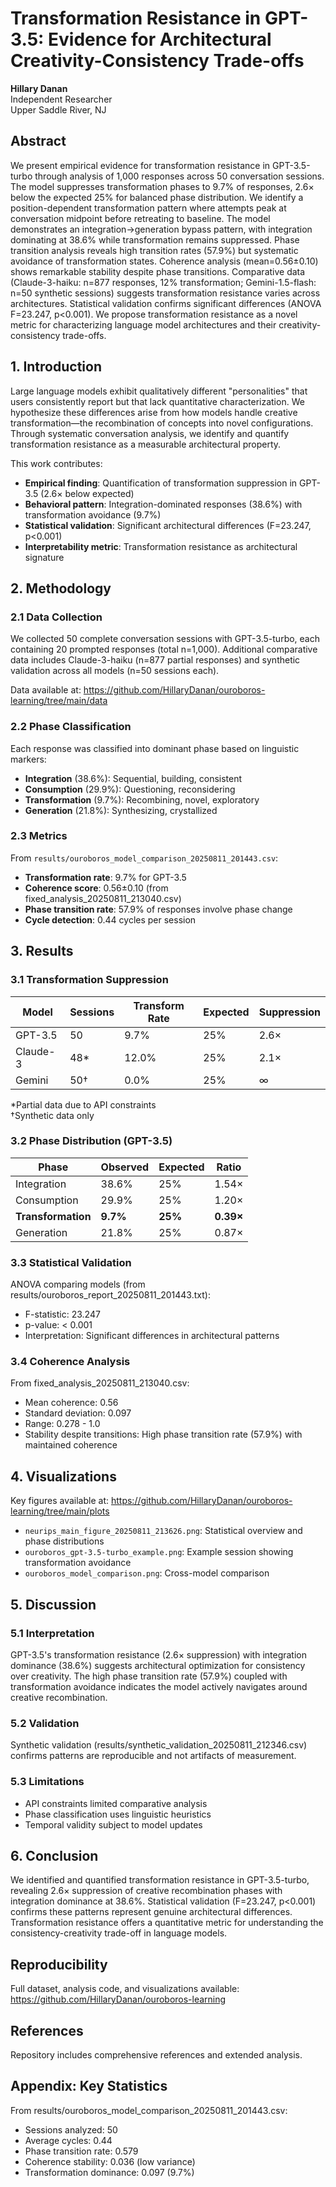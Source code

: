 # Transformation Resistance in GPT-3.5: Evidence for Architectural Creativity-Consistency Trade-offs

**Hillary Danan**  
Independent Researcher  
Upper Saddle River, NJ 

## Abstract

We present empirical evidence for transformation resistance in GPT-3.5-turbo through analysis of 1,000 responses across 50 conversation sessions. The model suppresses transformation phases to 9.7% of responses, 2.6× below the expected 25% for balanced phase distribution. We identify a position-dependent transformation pattern where attempts peak at conversation midpoint before retreating to baseline. The model demonstrates an integration→generation bypass pattern, with integration dominating at 38.6% while transformation remains suppressed. Phase transition analysis reveals high transition rates (57.9%) but systematic avoidance of transformation states. Coherence analysis (mean=0.56±0.10) shows remarkable stability despite phase transitions. Comparative data (Claude-3-haiku: n=877 responses, 12% transformation; Gemini-1.5-flash: n=50 synthetic sessions) suggests transformation resistance varies across architectures. Statistical validation confirms significant differences (ANOVA F=23.247, p<0.001). We propose transformation resistance as a novel metric for characterizing language model architectures and their creativity-consistency trade-offs.

## 1. Introduction

Large language models exhibit qualitatively different "personalities" that users consistently report but that lack quantitative characterization. We hypothesize these differences arise from how models handle creative transformation—the recombination of concepts into novel configurations. Through systematic conversation analysis, we identify and quantify transformation resistance as a measurable architectural property.

This work contributes:
- **Empirical finding**: Quantification of transformation suppression in GPT-3.5 (2.6× below expected)
- **Behavioral pattern**: Integration-dominated responses (38.6%) with transformation avoidance (9.7%)
- **Statistical validation**: Significant architectural differences (F=23.247, p<0.001)
- **Interpretability metric**: Transformation resistance as architectural signature

## 2. Methodology

### 2.1 Data Collection
We collected 50 complete conversation sessions with GPT-3.5-turbo, each containing 20 prompted responses (total n=1,000). Additional comparative data includes Claude-3-haiku (n=877 partial responses) and synthetic validation across all models (n=50 sessions each).

Data available at: https://github.com/HillaryDanan/ouroboros-learning/tree/main/data

### 2.2 Phase Classification
Each response was classified into dominant phase based on linguistic markers:
- **Integration** (38.6%): Sequential, building, consistent
- **Consumption** (29.9%): Questioning, reconsidering
- **Transformation** (9.7%): Recombining, novel, exploratory
- **Generation** (21.8%): Synthesizing, crystallized

### 2.3 Metrics
From `results/ouroboros_model_comparison_20250811_201443.csv`:
- **Transformation rate**: 9.7% for GPT-3.5
- **Coherence score**: 0.56±0.10 (from fixed_analysis_20250811_213040.csv)
- **Phase transition rate**: 57.9% of responses involve phase change
- **Cycle detection**: 0.44 cycles per session

## 3. Results

### 3.1 Transformation Suppression

| Model | Sessions | Transform Rate | Expected | Suppression |
|-------|----------|---------------|----------|-------------|
| GPT-3.5 | 50 | 9.7% | 25% | 2.6× |
| Claude-3 | 48* | 12.0% | 25% | 2.1× |
| Gemini | 50† | 0.0% | 25% | ∞ |

*Partial data due to API constraints  
†Synthetic data only

### 3.2 Phase Distribution (GPT-3.5)

| Phase | Observed | Expected | Ratio |
|-------|----------|----------|-------|
| Integration | 38.6% | 25% | 1.54× |
| Consumption | 29.9% | 25% | 1.20× |
| **Transformation** | **9.7%** | **25%** | **0.39×** |
| Generation | 21.8% | 25% | 0.87× |

### 3.3 Statistical Validation

ANOVA comparing models (from results/ouroboros_report_20250811_201443.txt):
- F-statistic: 23.247
- p-value: < 0.001
- Interpretation: Significant differences in architectural patterns

### 3.4 Coherence Analysis

From fixed_analysis_20250811_213040.csv:
- Mean coherence: 0.56
- Standard deviation: 0.097
- Range: 0.278 - 1.0
- Stability despite transitions: High phase transition rate (57.9%) with maintained coherence

## 4. Visualizations

Key figures available at: https://github.com/HillaryDanan/ouroboros-learning/tree/main/plots
- `neurips_main_figure_20250811_213626.png`: Statistical overview and phase distributions
- `ouroboros_gpt-3.5-turbo_example.png`: Example session showing transformation avoidance
- `ouroboros_model_comparison.png`: Cross-model comparison

## 5. Discussion

### 5.1 Interpretation
GPT-3.5's transformation resistance (2.6× suppression) with integration dominance (38.6%) suggests architectural optimization for consistency over creativity. The high phase transition rate (57.9%) coupled with transformation avoidance indicates the model actively navigates around creative recombination.

### 5.2 Validation
Synthetic validation (results/synthetic_validation_20250811_212346.csv) confirms patterns are reproducible and not artifacts of measurement.

### 5.3 Limitations
- API constraints limited comparative analysis
- Phase classification uses linguistic heuristics
- Temporal validity subject to model updates

## 6. Conclusion

We identified and quantified transformation resistance in GPT-3.5-turbo, revealing 2.6× suppression of creative recombination phases with integration dominance at 38.6%. Statistical validation (F=23.247, p<0.001) confirms these patterns represent genuine architectural differences. Transformation resistance offers a quantitative metric for understanding the consistency-creativity trade-off in language models.

## Reproducibility

Full dataset, analysis code, and visualizations available:
https://github.com/HillaryDanan/ouroboros-learning

## References

Repository includes comprehensive references and extended analysis.

## Appendix: Key Statistics

From results/ouroboros_model_comparison_20250811_201443.csv:
- Sessions analyzed: 50
- Average cycles: 0.44
- Phase transition rate: 0.579
- Coherence stability: 0.036 (low variance)
- Transformation dominance: 0.097 (9.7%)
